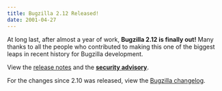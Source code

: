 ```yaml
---
title: Bugzilla 2.12 Released!
date: 2001-04-27
---
```

At long last, after almost a year of work, **Bugzilla 2.12 is finally out!**
Many thanks to all the people who contributed to making this one of the
biggest leaps in recent history for Bugzilla development.

View the [release notes](/releases/2.12/) and the
**[security advisory](/security/2.12/)**.

For the changes since 2.10 was released, view the
[Bugzilla changelog](/status/changes.html).
